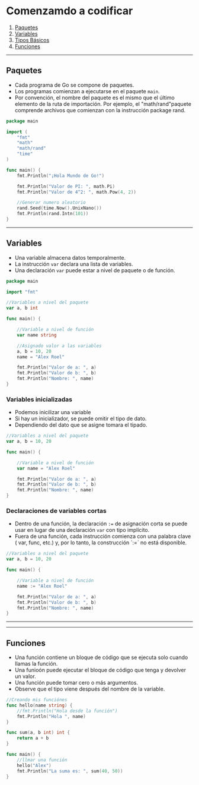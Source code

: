 # Comenzamdo a codificar

1. [Paquetes](#Paquetes)
2. [Variables](#Variables)
3. [Tipos Básicos](#Tipos-Básicos)
3. [Funciones](#Funciones)

---
## Paquetes 
- Cada programa de Go se compone de paquetes.
- Los programas comienzan a ejecutarse en el paquete `main`.
- Por convención, el nombre del paquete es el mismo que el último elemento de la ruta de importación. Por ejemplo, el "math/rand"paquete comprende archivos que comienzan con la instrucción package rand.

~~~go
package main

import (
	"fmt"
	"math"
	"math/rand"
	"time"
)

func main() {
	fmt.Println("¡Hola Mundo de Go!")

	fmt.Println("Valor de PI: ", math.Pi)
	fmt.Println("Valor de 4^2: ", math.Pow(4, 2))

	//Generar numero aleatorio
	rand.Seed(time.Now().UnixNano())
	fmt.Println(rand.Intn(101))
}
~~~

---
## Variables
- Una variable almacena datos temporalmente.
- La instrucción `var` declara una lista de variables.
- Una declaración `var` puede estar a nivel de paquete o de función.

~~~go
package main

import "fmt"

//Variables a nivel del paquete
var a, b int

func main() {

	//Variable a nivel de función
	var name string

	//Asignado valor a las variables
	a, b = 10, 20
	name = "Alex Roel"

	fmt.Println("Valor de a: ", a)
	fmt.Println("Valor de b: ", b)
	fmt.Println("Nombre: ", name)
}
~~~

### Variables inicializadas 
- Podemos inicilizar una variable 
- Si hay un inicializador, se puede omitir el tipo de dato.
- Dependiendo del dato que se asigne tomara el tipado. 

~~~go
//Variables a nivel del paquete
var a, b = 10, 20

func main() {

	//Variable a nivel de función
	var name = "Alex Roel"

	fmt.Println("Valor de a: ", a)
	fmt.Println("Valor de b: ", b)
	fmt.Println("Nombre: ", name)
}
~~~
### Declaraciones de variables cortas
- Dentro de una función, la declaración `:=` de asignación corta se puede usar en lugar de una declaración `var` con tipo implícito.
- Fuera de una función, cada instrucción comienza con una palabra clave ( var, func, etc.) y, por lo tanto, la construcción ´:=´ no está disponible.

~~~go
//Variables a nivel del paquete
var a, b = 10, 20

func main() {

	//Variable a nivel de función
	name := "Alex Roel"

	fmt.Println("Valor de a: ", a)
	fmt.Println("Valor de b: ", b)
	fmt.Println("Nombre: ", name)
}
~~~

---
---
## Funciones 
- Una función contiene un bloque de código que se ejecuta solo cuando llamas la función.
- Una funioón puede ejecutar el bloque de código que tenga y devolver un valor. 
- Una función puede tomar cero o más argumentos.
- Observe que el tipo viene después del nombre de la variable.

~~~go
//Creando mis funciónes
func hello(name string) {
	//fmt.Println("Hola desde la función")
	fmt.Println("Hola ", name)
}

func sum(a, b int) int {
	return a + b
}

func main() {
	//llmar una función
	hello("Alex")
	fmt.Println("La suma es: ", sum(40, 50))
}
~~~

